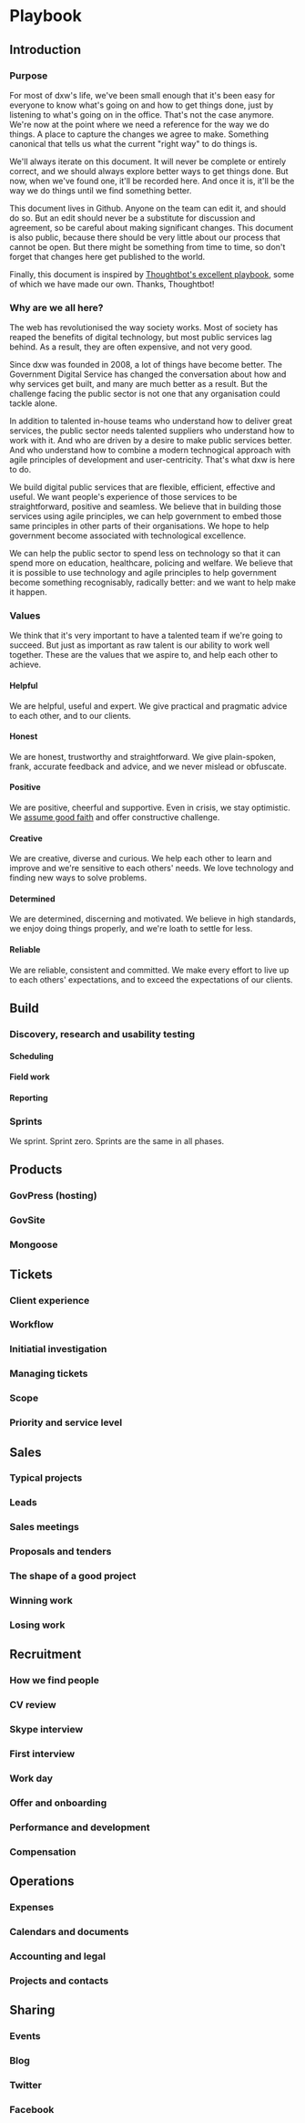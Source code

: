 # Playbook

## Introduction
### Purpose

For most of dxw's life, we've been small enough that it's been easy for everyone to know what's going on and how to get things done, just by listening to what's going on in the office. That's not the case anymore. We're now at the point where we need a reference for the way we do things. A place to capture the changes we agree to make. Something canonical that tells us what the current "right way" to do things is.

We'll always iterate on this document. It will never be complete or entirely correct, and we should always explore better ways to get things done. But now, when we've found one, it'll be recorded here. And once it is, it'll be the way we do things until we find something better.

This document lives in Github. Anyone on the team can edit it, and should do so. But an edit should never be a substitute for discussion and agreement, so be careful about making significant changes. This document is also public, because there should be very little about our process that cannot be open. But there might be something from time to time, so don't forget that changes here get published to the world.

Finally, this document is inspired by [Thoughtbot's excellent playbook](https://playbook.thoughtbot.com/), some of which we have made our own. Thanks, Thoughtbot!

### Why are we all here?

The web has revolutionised the way society works. Most of society has reaped the benefits of digital technology, but most public services lag behind. As a result, they are often expensive, and not very good. 

Since dxw was founded in 2008, a lot of things have become better. The Government Digital Service has changed the conversation about how and why services get built, and many are much better as a result. But the challenge facing the public sector is not one that any organisation could tackle alone. 

In addition to talented in-house teams who understand how to deliver great services, the public sector needs talented suppliers who understand how to work with it. And who are driven by a desire to make public services better. And who understand how to combine a modern technogical approach with agile principles of development and user-centricity. That's what dxw is here to do.

We build digital public services that are flexible, efficient, effective and useful. We want people's experience of those services to be straightforward, positive and seamless. We believe that in building those services using agile principles, we can help government to embed those same principles in other parts of their organisations. We hope to help government become associated with technological excellence.

We can help the public sector to spend less on technology so that it can spend more on education, healthcare, policing and welfare. We believe that it is possible to use technology and agile principles to help government become something recognisably, radically better: and we want to help make it happen.

### Values

We think that it's very important to have a talented team if we're going to succeed. But just as important as raw talent is our ability to work well together. These are the values that we aspire to, and help each other to achieve.

#### Helpful
We are helpful, useful and expert. We give practical and pragmatic advice to each other, and to our clients.

#### Honest
We are honest, trustworthy and straightforward. We give plain-spoken, frank, accurate feedback and advice, and we never mislead or obfuscate.

#### Positive
We are positive, cheerful and supportive. Even in crisis, we stay optimistic. We [assume good faith](https://en.wikipedia.org/wiki/Wikipedia:Assume_good_faith) and offer constructive challenge.

#### Creative
We are creative, diverse and curious. We help each other to learn and improve and we're sensitive to each others' needs. We love technology and finding new ways to solve problems.

#### Determined
We are determined, discerning and motivated. We believe in high standards, we enjoy doing things properly, and we're loath to settle for less.

#### Reliable
We are reliable, consistent and committed. We make every effort to live up to each others' expectations, and to exceed the expectations of our clients.  

## Build

### Discovery, research and usability testing

#### Scheduling
#### Field work
#### Reporting
### Sprints
We sprint. Sprint zero. Sprints are the same in all phases.

## Products
### GovPress (hosting)
### GovSite
### Mongoose

## Tickets
### Client experience
### Workflow
### Initiatial investigation
### Managing tickets
### Scope
### Priority and service level

## Sales
### Typical projects
### Leads
### Sales meetings
### Proposals and tenders
### The shape of a good project
### Winning work
### Losing work

## Recruitment
### How we find people
### CV review
### Skype interview
### First interview
### Work day
### Offer and onboarding
### Performance and development
### Compensation

## Operations
### Expenses
### Calendars and documents
### Accounting and legal
### Projects and contacts

## Sharing
### Events
### Blog
### Twitter
### Facebook
